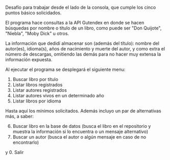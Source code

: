 Desafío para trabajar desde el lado de la consola, que cumple los cinco puntos básico solicidados.

El programa hace consultas a la API Gutendex en donde se hacen búsquedas por nombre o título de un libro, como puede ser "Don Quijote", "Niebla", "Moby Dick" u otros.

La información que dedidí almacenar son (además del título): nombre del autor(es), idioma(s), años de nacimiento y muerte del autor, y como extra el número de descargas, omitiendo las demás para no hacer muy extensa la información expuesta.

Al ejecutar el programa se desplegará el siguiente menu:

1. Buscar libro por título
2. Listar libros registrados
3. Listar autores registrados
4. Listar autores vivos en un determinado año
5. Listar libros por idioma

Hasta aquí los mínimos solicitados. Además incluyo un par de alternativas más, a saber:

6. Buscar libro en la base de datos (busca el libro en el repositorio y muestra la información si lo encuentra o un mensaje alternativo)
7. Buscar un autor (busca el autor o algún mensaje en caso de no encontrarlo)

y 0. Salir



